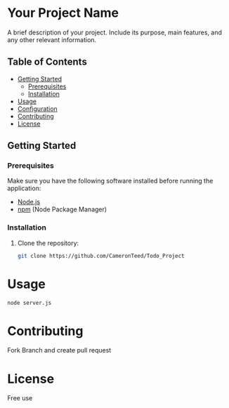 # Your Project Name

A brief description of your project. Include its purpose, main features, and any other relevant information.

## Table of Contents

- [Getting Started](#getting-started)
  - [Prerequisites](#prerequisites)
  - [Installation](#installation)
- [Usage](#usage)
- [Configuration](#configuration)
- [Contributing](#contributing)
- [License](#license)

## Getting Started

### Prerequisites

Make sure you have the following software installed before running the application:

- [Node.js](https://nodejs.org/)
- [npm](https://www.npmjs.com/) (Node Package Manager)

### Installation

1. Clone the repository:

   ```bash
   git clone https://github.com/CameronTeed/Todo_Project

# Usage
   ```bash
   node server.js
  ```
# Contributing

Fork Branch and create pull request

# License
Free use

